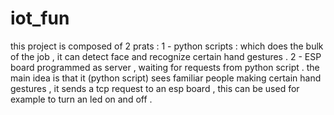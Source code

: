 # iot_fun
this project is composed of 2 prats :
1 - python scripts : which does the bulk of the job , it can detect face and recognize certain hand gestures .
2 - ESP board programmed as server , waiting for requests from python script .
the main idea is that it (python script) sees familiar people making certain hand gestures , it sends a tcp request to an esp board , this can be used for example to turn an led on and off .
